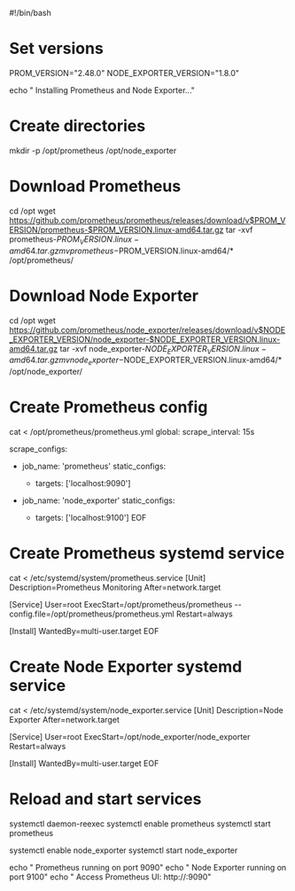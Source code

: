 #!/bin/bash

# Set versions
PROM_VERSION="2.48.0"
NODE_EXPORTER_VERSION="1.8.0"

echo " Installing Prometheus and Node Exporter..."

# Create directories
mkdir -p /opt/prometheus /opt/node_exporter

# Download Prometheus
cd /opt
wget https://github.com/prometheus/prometheus/releases/download/v$PROM_VERSION/prometheus-$PROM_VERSION.linux-amd64.tar.gz
tar -xvf prometheus-$PROM_VERSION.linux-amd64.tar.gz
mv prometheus-$PROM_VERSION.linux-amd64/* /opt/prometheus/

# Download Node Exporter
cd /opt
wget https://github.com/prometheus/node_exporter/releases/download/v$NODE_EXPORTER_VERSION/node_exporter-$NODE_EXPORTER_VERSION.linux-amd64.tar.gz
tar -xvf node_exporter-$NODE_EXPORTER_VERSION.linux-amd64.tar.gz
mv node_exporter-$NODE_EXPORTER_VERSION.linux-amd64/* /opt/node_exporter/

# Create Prometheus config
cat <<EOF > /opt/prometheus/prometheus.yml
global:
  scrape_interval: 15s

scrape_configs:
  - job_name: 'prometheus'
    static_configs:
      - targets: ['localhost:9090']

  - job_name: 'node_exporter'
    static_configs:
      - targets: ['localhost:9100']
EOF

# Create Prometheus systemd service
cat <<EOF > /etc/systemd/system/prometheus.service
[Unit]
Description=Prometheus Monitoring
After=network.target

[Service]
User=root
ExecStart=/opt/prometheus/prometheus --config.file=/opt/prometheus/prometheus.yml
Restart=always

[Install]
WantedBy=multi-user.target
EOF

# Create Node Exporter systemd service
cat <<EOF > /etc/systemd/system/node_exporter.service
[Unit]
Description=Node Exporter
After=network.target

[Service]
User=root
ExecStart=/opt/node_exporter/node_exporter
Restart=always

[Install]
WantedBy=multi-user.target
EOF

# Reload and start services
systemctl daemon-reexec
systemctl enable prometheus
systemctl start prometheus

systemctl enable node_exporter
systemctl start node_exporter

echo " Prometheus running on port 9090"
echo " Node Exporter running on port 9100"
echo " Access Prometheus UI: http://<your-server-ip>:9090"
